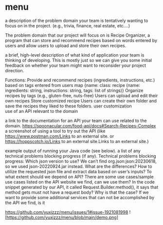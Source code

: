 # menu
a description of the problem domain your team is tentatively wanting to focus on in the project. (e.g., trivia, finance, real estate, etc.…) 
 
The problem domain that our project will focus on is Recipe Organizer, a program that can store and recommend recipes based on words entered by users and allow users to upload and store their own recipes. 
 
a brief, high-level description of what kind of application your team is thinking of developing. 
This is mostly just so we can give you some initial feedback on whether your team might want to reconsider your project direction. 
 
Functions: 
Provide and recommend recipes (ingredients, instructions, etc.)  based on tags entered from users 
map {name: class: recipe (name: ingredients: string, instructions: string, tags: list of strings)} 
Organize recipes by tags (e.g., gluten-free, nuts-free) 
Users can upload and edit their own recipes 
Store customized recipe 
Users can create their own folder and save the recipes they liked to these folders. 
user customization  
use of an API relevant to the domain 
 
a link to the documentation for an API your team can use related to the domain. 
https://spoonacular.com/food-api/docs#Search-Recipes-Complex 
a screenshot of using a tool to try out the API (like https://www.postman.com/Links to an external site. or https://hoppscotch.io/Links to an external site.Links to an external site.) 
 
example output of running your Java code (see below). 
a list of any technical problems blocking progress (if any). 
Technical problems blocking progress: 
Which json version to use? We can’t find org.json:json:20230618, so we used json-20220924.jar instead. What are the differences? 
How to utilize the requested json file and extract data based on user’s inputs? 
To what extent should we depend on API? There are some use cases/sample use cases listed on the API website we find, can we use them? 
In the code snippet generated by our API, it called Request.Builder.method(), it says that method gets must not have a request body? Why is that the case? 
If we want to provide some additional services that can not be accomplished by the API we find, is it

https://github.com/yuxizzz/menu/issues/1#issue-1921081998
![https://github.com/yuxizzz/menu/blob/main/demo.png]
